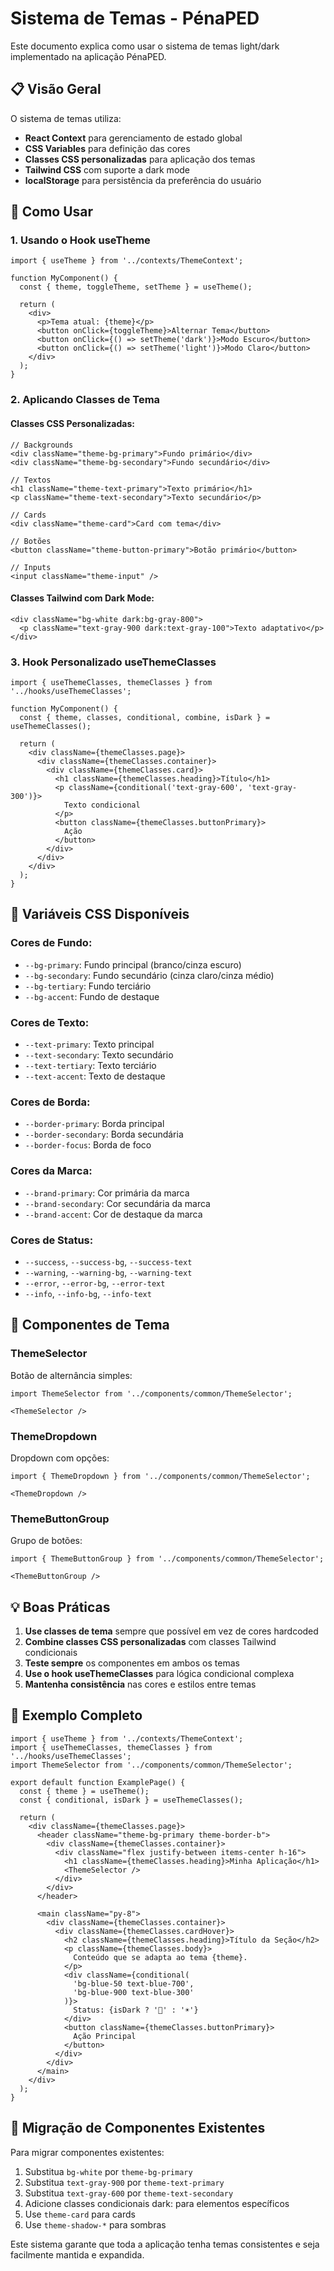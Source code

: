# Sistema de Temas - PénaPED

Este documento explica como usar o sistema de temas light/dark implementado na aplicação PénaPED.

## 📋 Visão Geral

O sistema de temas utiliza:
- **React Context** para gerenciamento de estado global
- **CSS Variables** para definição das cores
- **Classes CSS personalizadas** para aplicação dos temas
- **Tailwind CSS** com suporte a dark mode
- **localStorage** para persistência da preferência do usuário

## 🚀 Como Usar

### 1. Usando o Hook useTheme

```tsx
import { useTheme } from '../contexts/ThemeContext';

function MyComponent() {
  const { theme, toggleTheme, setTheme } = useTheme();
  
  return (
    <div>
      <p>Tema atual: {theme}</p>
      <button onClick={toggleTheme}>Alternar Tema</button>
      <button onClick={() => setTheme('dark')}>Modo Escuro</button>
      <button onClick={() => setTheme('light')}>Modo Claro</button>
    </div>
  );
}
```

### 2. Aplicando Classes de Tema

#### Classes CSS Personalizadas:
```tsx
// Backgrounds
<div className="theme-bg-primary">Fundo primário</div>
<div className="theme-bg-secondary">Fundo secundário</div>

// Textos
<h1 className="theme-text-primary">Texto primário</h1>
<p className="theme-text-secondary">Texto secundário</p>

// Cards
<div className="theme-card">Card com tema</div>

// Botões
<button className="theme-button-primary">Botão primário</button>

// Inputs
<input className="theme-input" />
```

#### Classes Tailwind com Dark Mode:
```tsx
<div className="bg-white dark:bg-gray-800">
  <p className="text-gray-900 dark:text-gray-100">Texto adaptativo</p>
</div>
```

### 3. Hook Personalizado useThemeClasses

```tsx
import { useThemeClasses, themeClasses } from '../hooks/useThemeClasses';

function MyComponent() {
  const { theme, classes, conditional, combine, isDark } = useThemeClasses();
  
  return (
    <div className={themeClasses.page}>
      <div className={themeClasses.container}>
        <div className={themeClasses.card}>
          <h1 className={themeClasses.heading}>Título</h1>
          <p className={conditional('text-gray-600', 'text-gray-300')}>
            Texto condicional
          </p>
          <button className={themeClasses.buttonPrimary}>
            Ação
          </button>
        </div>
      </div>
    </div>
  );
}
```

## 🎨 Variáveis CSS Disponíveis

### Cores de Fundo:
- `--bg-primary`: Fundo principal (branco/cinza escuro)
- `--bg-secondary`: Fundo secundário (cinza claro/cinza médio)
- `--bg-tertiary`: Fundo terciário
- `--bg-accent`: Fundo de destaque

### Cores de Texto:
- `--text-primary`: Texto principal
- `--text-secondary`: Texto secundário
- `--text-tertiary`: Texto terciário
- `--text-accent`: Texto de destaque

### Cores de Borda:
- `--border-primary`: Borda principal
- `--border-secondary`: Borda secundária
- `--border-focus`: Borda de foco

### Cores da Marca:
- `--brand-primary`: Cor primária da marca
- `--brand-secondary`: Cor secundária da marca
- `--brand-accent`: Cor de destaque da marca

### Cores de Status:
- `--success`, `--success-bg`, `--success-text`
- `--warning`, `--warning-bg`, `--warning-text`
- `--error`, `--error-bg`, `--error-text`
- `--info`, `--info-bg`, `--info-text`

## 🔧 Componentes de Tema

### ThemeSelector
Botão de alternância simples:
```tsx
import ThemeSelector from '../components/common/ThemeSelector';

<ThemeSelector />
```

### ThemeDropdown
Dropdown com opções:
```tsx
import { ThemeDropdown } from '../components/common/ThemeSelector';

<ThemeDropdown />
```

### ThemeButtonGroup
Grupo de botões:
```tsx
import { ThemeButtonGroup } from '../components/common/ThemeSelector';

<ThemeButtonGroup />
```

## 💡 Boas Práticas

1. **Use classes de tema** sempre que possível em vez de cores hardcoded
2. **Combine classes CSS personalizadas** com classes Tailwind condicionais
3. **Teste sempre** os componentes em ambos os temas
4. **Use o hook useThemeClasses** para lógica condicional complexa
5. **Mantenha consistência** nas cores e estilos entre temas

## 🎯 Exemplo Completo

```tsx
import { useTheme } from '../contexts/ThemeContext';
import { useThemeClasses, themeClasses } from '../hooks/useThemeClasses';
import ThemeSelector from '../components/common/ThemeSelector';

export default function ExamplePage() {
  const { theme } = useTheme();
  const { conditional, isDark } = useThemeClasses();
  
  return (
    <div className={themeClasses.page}>
      <header className="theme-bg-primary theme-border-b">
        <div className={themeClasses.container}>
          <div className="flex justify-between items-center h-16">
            <h1 className={themeClasses.heading}>Minha Aplicação</h1>
            <ThemeSelector />
          </div>
        </div>
      </header>
      
      <main className="py-8">
        <div className={themeClasses.container}>
          <div className={themeClasses.cardHover}>
            <h2 className={themeClasses.heading}>Título da Seção</h2>
            <p className={themeClasses.body}>
              Conteúdo que se adapta ao tema {theme}.
            </p>
            <div className={conditional(
              'bg-blue-50 text-blue-700',
              'bg-blue-900 text-blue-300'
            )}>
              Status: {isDark ? '🌙' : '☀️'}
            </div>
            <button className={themeClasses.buttonPrimary}>
              Ação Principal
            </button>
          </div>
        </div>
      </main>
    </div>
  );
}
```

## 🔄 Migração de Componentes Existentes

Para migrar componentes existentes:

1. Substitua `bg-white` por `theme-bg-primary`
2. Substitua `text-gray-900` por `theme-text-primary`
3. Substitua `text-gray-600` por `theme-text-secondary`
4. Adicione classes condicionais dark: para elementos específicos
5. Use `theme-card` para cards
6. Use `theme-shadow-*` para sombras

Este sistema garante que toda a aplicação tenha temas consistentes e seja facilmente mantida e expandida.